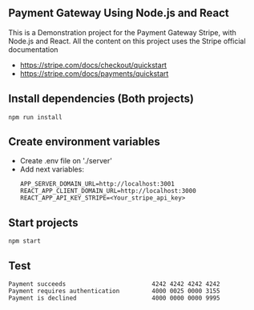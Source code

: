 ## Payment Gateway Using Node.js and React

This is a Demonstration project for the Payment Gateway Stripe, with Node.js and React. All the content on this project uses the Stripe official documentation
* https://stripe.com/docs/checkout/quickstart
* https://stripe.com/docs/payments/quickstart

## Install dependencies (Both projects)

```
npm run install
```

## Create environment variables

* Create .env file on './server'
* Add next variables:
  ```
  APP_SERVER_DOMAIN_URL=http://localhost:3001
  REACT_APP_CLIENT_DOMAIN_URL=http://localhost:3000
  REACT_APP_API_KEY_STRIPE=<Your_stripe_api_key>
  ```
  
## Start projects
```
npm start
```

## Test

```
Payment succeeds                        4242 4242 4242 4242
Payment requires authentication         4000 0025 0000 3155
Payment is declined                     4000 0000 0000 9995
```
